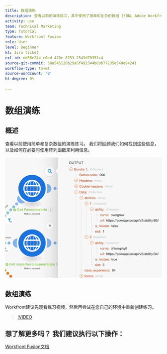 ```yaml
---
title: 数组演练
description: 查看以前的演练练习，其中使用了简单和复杂的数组 [!DNL Adobe Workfront Fusion].
activity: use
team: Technical Marketing
type: Tutorial
feature: Workfront Fusion
role: User
level: Beginner
kt: Jira ticket
exl-id: ed56e244-e0ed-470e-8253-2549d70351c4
source-git-commit: 58a545120b29a5f492344b89b77235e548e94241
workflow-type: tm+mt
source-wordcount: '0'
ht-degree: 0%

---
```


# 数组演练

## 概述

查看以前使用简单和复杂数组的演练练习。 我们将回顾我们如何找到这些信息，以及如何在必要时使用阵列函数来利用信息。

![融合场景的图像](assets/final-functional-bits-and-bobs-1.png)

## 数组演练

Workfront建议先观看练习视频，然后再尝试在您自己的环境中重新创建练习。

>[!VIDEO](https://video.tv.adobe.com/v/335299/?quality=12)


## 想了解更多吗？ 我们建议执行以下操作：

[Workfront Fusion文档](https://experienceleague.adobe.com/docs/workfront/using/adobe-workfront-fusion/workfront-fusion-2.html?lang=en)
